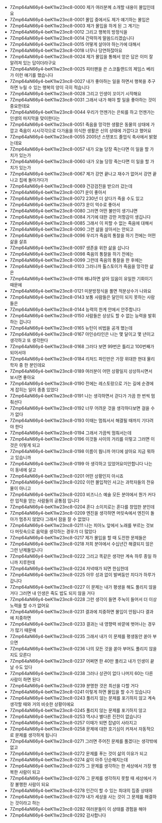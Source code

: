 - 7Zmp64aN66y4-beK1Iw23nc8-0000 제가 여러분께 소개할 내용이 몰입인데요 
- 7Zmp64aN66y4-beK1Iw23nc8-0001 몰입 중에서도 제가 얘기하는 몰입은
- 7Zmp64aN66y4-beK1Iw23nc8-0003 제가 몰입을 하게 된 그 계기는
- 7Zmp64aN66y4-beK1Iw23nc8-0012 그리고 행복의 방정식을 
- 7Zmp64aN66y4-beK1Iw23nc8-0014 간략하게 말씀드리겠습니다
- 7Zmp64aN66y4-beK1Iw23nc8-0015 어떻게 살아야 하는가에 대해서 
- 7Zmp64aN66y4-beK1Iw23nc8-0018 너무나 당연하잖아요 
- 7Zmp64aN66y4-beK1Iw23nc8-0024 제가 몰입을 통해서 얻은 답은 이미 잘 알려져 있는 답이더라구요
- 7Zmp64aN66y4-beK1Iw23nc8-0025 피터팬을 쓴 스코틀랜드의 제임스 베리가 이런 얘기를 했습니다 
- 7Zmp64aN66y4-beK1Iw23nc8-0027 내가 좋아하는 일을 하면서 행복을 추구하면 누릴 수 있는 행복의 양이 극히 적습니다 
- 7Zmp64aN66y4-beK1Iw23nc8-0028 그리고 인생이 꼬이기 시작해요 
- 7Zmp64aN66y4-beK1Iw23nc8-0031 그래서 내가 해야 할 일을 좋아하는 것이 중요한데요 
- 7Zmp64aN66y4-beK1Iw23nc8-0044 우리가 언젠가는 은퇴를 하고 언젠가는 인생의 마지막을 맞이한다는 
- 7Zmp64aN66y4-beK1Iw23nc8-0051 죽음을 망각한 생활은 동물의 상태에 가깝고 죽음이 시시각각으로 다가옴을 의식한 생활은 신의 상태에 가깝다고 했어요 
- 7Zmp64aN66y4-beK1Iw23nc8-0055 2005년 스탠포드 졸업식 축사에서 밝혔는데요 
- 7Zmp64aN66y4-beK1Iw23nc8-0057 내가 오늘 당장 죽는다면 이 일을 할 가치가 있는가 
- 7Zmp64aN66y4-beK1Iw23nc8-0060 내가 오늘 당장 죽는다면 이 일을 할 가치가 있는가 
- 7Zmp64aN66y4-beK1Iw23nc8-0067 제가 강연 끝나고 재수가 없어서 강연 끝나고 집에 돌아가다가 
- 7Zmp64aN66y4-beK1Iw23nc8-0069 건강검진을 받으러 갔는데 
- 7Zmp64aN66y4-beK1Iw23nc8-0071 운이 좋아서 
- 7Zmp64aN66y4-beK1Iw23nc8-0072 230년 더 살다가 죽을 수도 있고
- 7Zmp64aN66y4-beK1Iw23nc8-0073 운이 억수로 좋아서
- 7Zmp64aN66y4-beK1Iw23nc8-0080 그러면 어떤 불만이 생기냐면
- 7Zmp64aN66y4-beK1Iw23nc8-0084 거기에 대한 강한 저항감이 생깁니다 
- 7Zmp64aN66y4-beK1Iw23nc8-0085 그래서 이 피할 수 없는 죽음에 대해서
- 7Zmp64aN66y4-beK1Iw23nc8-0090 그런 삶을 살아서는 안되고
- 7Zmp64aN66y4-beK1Iw23nc8-0096 우리가 죽음의 통찰을 하기 전에는 어떤 삶을 살죠 
- 7Zmp64aN66y4-beK1Iw23nc8-0097 생존을 위한 삶을 삽니다 
- 7Zmp64aN66y4-beK1Iw23nc8-0098 죽음의 통찰을 하기 전에는 
- 7Zmp64aN66y4-beK1Iw23nc8-0099 그런데 죽음의 통찰을 한 후에는 
- 7Zmp64aN66y4-beK1Iw23nc8-0103 그러니까 톨스토이가 죽음을 망각한 삶은 
- 7Zmp64aN66y4-beK1Iw23nc8-0116 왜냐하면 살아 있음이 유일한 기회이기 때문에 
- 7Zmp64aN66y4-beK1Iw23nc8-0121 미분방정식을 풀면 적분상수가 나와요 
- 7Zmp64aN66y4-beK1Iw23nc8-0143 보통 사람들은 달인이 되지 못하는 사람들은 
- 7Zmp64aN66y4-beK1Iw23nc8-0144 능력의 한계 안에서 안주합니다 
- 7Zmp64aN66y4-beK1Iw23nc8-0150 사람들은 상상도 할 수 없는 능력을 발휘하는 겁니다 
- 7Zmp64aN66y4-beK1Iw23nc8-0165 뉴턴이 비법을 공개 했는데 
- 7Zmp64aN66y4-beK1Iw23nc8-0167 아인슈타인은 나는 몇 달이고 몇 년이고 생각하고 또 생각한다 
- 7Zmp64aN66y4-beK1Iw23nc8-0168 그러다 보면 99번은 틀리고 100번째가 되어서야 
- 7Zmp64aN66y4-beK1Iw23nc8-0184 리처드 파인만은 가장 위대한 현대 물리학자 중 한 분인데요 
- 7Zmp64aN66y4-beK1Iw23nc8-0189 여러분이 어떤 상황일지 상상하시면서 보시면 좋아요
- 7Zmp64aN66y4-beK1Iw23nc8-0190 전에는 레스토랑으로 가는 길에 순경에게 잡히는 일이 종종 있었다 
- 7Zmp64aN66y4-beK1Iw23nc8-0191 나는 생각하면서 걷다가 가끔 한 번씩 멈춰선다 
- 7Zmp64aN66y4-beK1Iw23nc8-0192 너무 어려운 것을 생각하다보면 걸을 수가 없다
- 7Zmp64aN66y4-beK1Iw23nc8-0193 이때는 멈춰서서 해결될 때까지 기다려야 한다 
- 7Zmp64aN66y4-beK1Iw23nc8-0194 그래서 가끔씩 멈춰서는데
- 7Zmp64aN66y4-beK1Iw23nc8-0196 이것들 사이의 거리를 이렇고 그러면 이것은 이렇게 되고
- 7Zmp64aN66y4-beK1Iw23nc8-0198 이름이 뭡니까 어디에 살아요 지금 뭐하고 있습니까 
- 7Zmp64aN66y4-beK1Iw23nc8-0199 아 생각하고 있었어요미안합니다 나는 이 동네에 살고 
- 7Zmp64aN66y4-beK1Iw23nc8-0201 어떤 상황인지 아시죠 
- 7Zmp64aN66y4-beK1Iw23nc8-0202 이런 몰입적인 사고는 과학자들의 전유물이 아니고 
- 7Zmp64aN66y4-beK1Iw23nc8-0203 비즈니스 예술 모든 분야에서 뭔가 커다란 업적을 얻는 사람들의 공통점 입니다
- 7Zmp64aN66y4-beK1Iw23nc8-0204 혼다 소이치로는 혼다를 창업한 분인데 
- 7Zmp64aN66y4-beK1Iw23nc8-0209 엔진을 생각하면 머릿속에서 엔진이 돌아가 멈추지 않았다 그래서 잠을 잘 수 없었다 
- 7Zmp64aN66y4-beK1Iw23nc8-0211 나는 피아노 앞에서 노래를 부르는 것보다 머릿속으로 음악을 생각하는 경우가 더 많았다
- 7Zmp64aN66y4-beK1Iw23nc8-0217 제가 몰입을 할 때 도전한 문제들은
- 7Zmp64aN66y4-beK1Iw23nc8-0218 저희 분야에서 수십년간 해결되지 않은 그런 난제들입니다
- 7Zmp64aN66y4-beK1Iw23nc8-0222 그리고 똑같은 생각만 계속 하루 종일 하니까 지루한데 
- 7Zmp64aN66y4-beK1Iw23nc8-0224 저녁때가 되면 한심한데 
- 7Zmp64aN66y4-beK1Iw23nc8-0225 아무 성과 없이 발버둥만 치다가 하루가 갑니다 
- 7Zmp64aN66y4-beK1Iw23nc8-0227 이 문제는 내가 평생을 해도 풀리지 않을 거다 그러면 내 인생은 죽도 밥도 되지 않을 거다 
- 7Zmp64aN66y4-beK1Iw23nc8-0228 그런 생각이 들면 주눅이 들어서 더 이상 노력을 할 수가 없어요 
- 7Zmp64aN66y4-beK1Iw23nc8-0231 결과에 치중하면 몰입이 안됩니다 결과에 치중하면 
- 7Zmp64aN66y4-beK1Iw23nc8-0233 결과는 내 영향력 바깥에 벗어나는 경우가 많기 때문에 
- 7Zmp64aN66y4-beK1Iw23nc8-0235 그래서 내가 이 문제를 평생동안 쏟아 부으면 
- 7Zmp64aN66y4-beK1Iw23nc8-0236 나의 모든 것을 쏟아 부어도 풀리지 않을 지도 모른다 
- 7Zmp64aN66y4-beK1Iw23nc8-0237 어쩌면 한 40만 풀리고 내가 인생이 끝날 수도 있다 
- 7Zmp64aN66y4-beK1Iw23nc8-0238 그러나 상관이 없다 나머지 60는 다른 사람이 하면 된다 
- 7Zmp64aN66y4-beK1Iw23nc8-0239 분명한 것은 최선을 다할 거다 
- 7Zmp64aN66y4-beK1Iw23nc8-0241 이렇게 하면 몰입을 할 수가 있습니다
- 7Zmp64aN66y4-beK1Iw23nc8-0243 풀리지 않는 문제를 포기하지 않고 계속 생각할 때와 거의 비슷한 상황이에요 
- 7Zmp64aN66y4-beK1Iw23nc8-0245 풀리지 않는 문제를 포기하지 않고
- 7Zmp64aN66y4-beK1Iw23nc8-0253 역시나 별다른 진전이 없습니다 
- 7Zmp64aN66y4-beK1Iw23nc8-0257 이때가 되면 잡념이 사라지고
- 7Zmp64aN66y4-beK1Iw23nc8-0258 문제에 대한 호기심이 커져서 자동적으로 문제를 생각하게 됩니다 
- 7Zmp64aN66y4-beK1Iw23nc8-0271 그러면 주어진 문제를 풀겠다는 생각밖에 없고 
- 7Zmp64aN66y4-beK1Iw23nc8-0272 문제를 푸는 것이 삶의 이유가 되고 
- 7Zmp64aN66y4-beK1Iw23nc8-0274 삶이 아주 단순해지는데
- 7Zmp64aN66y4-beK1Iw23nc8-0275 그 문제를 생각하는 한 세상에서 가장 행복한 사람이 되고 
- 7Zmp64aN66y4-beK1Iw23nc8-0276 그 문제를 생각하지 못할 때 세상에서 가장 불행한 사람이 되요 
- 7Zmp64aN66y4-beK1Iw23nc8-0278 인간이 할 수 있는 최대의 집중 상태와 
- 7Zmp64aN66y4-beK1Iw23nc8-0279 내가 세상을 사는 것이 그 문제를 해결하는 것이라고 하는
- 7Zmp64aN66y4-beK1Iw23nc8-0282 여러분들이 이 상태를 경험을 해야 
- 7Zmp64aN66y4-beK1Iw23nc8-0292 감사합니다
